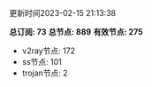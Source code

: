 更新时间2023-02-15 21:13:38

**总订阅: 73**
**总节点: 889**
**有效节点: 275**
- v2ray节点: 172
- ss节点: 101
- trojan节点: 2
